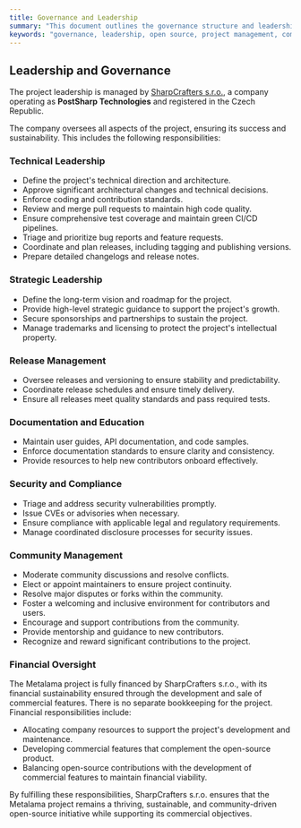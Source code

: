 ```yaml
---  
title: Governance and Leadership  
summary: "This document outlines the governance structure and leadership responsibilities for the Metalama project."  
keywords: "governance, leadership, open source, project management, community guidelines"  
---
```


## Leadership and Governance

The project leadership is managed by [SharpCrafters s.r.o.](https://www.postsharp.net/contact), a company operating as **PostSharp Technologies** and registered in the Czech Republic.

The company oversees all aspects of the project, ensuring its success and sustainability. This includes the following responsibilities:

### Technical Leadership

- Define the project's technical direction and architecture.
- Approve significant architectural changes and technical decisions.
- Enforce coding and contribution standards.
- Review and merge pull requests to maintain high code quality.
- Ensure comprehensive test coverage and maintain green CI/CD pipelines.
- Triage and prioritize bug reports and feature requests.
- Coordinate and plan releases, including tagging and publishing versions.
- Prepare detailed changelogs and release notes.

### Strategic Leadership

- Define the long-term vision and roadmap for the project.
- Provide high-level strategic guidance to support the project's growth.
- Secure sponsorships and partnerships to sustain the project.
- Manage trademarks and licensing to protect the project's intellectual property.

### Release Management

- Oversee releases and versioning to ensure stability and predictability.
- Coordinate release schedules and ensure timely delivery.
- Ensure all releases meet quality standards and pass required tests.

### Documentation and Education

- Maintain user guides, API documentation, and code samples.
- Enforce documentation standards to ensure clarity and consistency.
- Provide resources to help new contributors onboard effectively.

### Security and Compliance

- Triage and address security vulnerabilities promptly.
- Issue CVEs or advisories when necessary.
- Ensure compliance with applicable legal and regulatory requirements.
- Manage coordinated disclosure processes for security issues.

### Community Management

- Moderate community discussions and resolve conflicts.
- Elect or appoint maintainers to ensure project continuity.
- Resolve major disputes or forks within the community.
- Foster a welcoming and inclusive environment for contributors and users.
- Encourage and support contributions from the community.
- Provide mentorship and guidance to new contributors.
- Recognize and reward significant contributions to the project.

### Financial Oversight

The Metalama project is fully financed by SharpCrafters s.r.o., with its financial sustainability ensured through the development and sale of commercial features. There is no separate bookkeeping for the project. Financial responsibilities include:

- Allocating company resources to support the project's development and maintenance.
- Developing commercial features that complement the open-source product.
- Balancing open-source contributions with the development of commercial features to maintain financial viability.

By fulfilling these responsibilities, SharpCrafters s.r.o. ensures that the Metalama project remains a thriving, sustainable, and community-driven open-source initiative while supporting its commercial objectives.